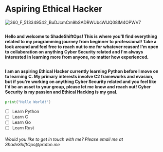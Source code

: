 # <h1>Aspiring Ethical Hacker</h1>

![360_F_513349542_BuDJcmCm9bSADRWUbcWlJQ08lM4OPWV7](https://github.com/user-attachments/assets/47aa4b14-a891-419a-ba19-4f6fa5a93d51)

## <h4>Hello and welcome to ShadeShiftOps! This is where you'll find everything related to my programming journey from beginner to professional! Take a look around and feel free to reach out to me for whatever reason! I'm open to collaboration on anything Cyber Security related and I'm always interested in learning more from anyone, no matter how experienced.</h4>

## <h4>I am an aspiring Ethical Hacker currently learning Python before I move on to learning C. My primary interests involve C2 frameworks and evasion, but if you're working on anything Cyber Security related and you feel like I'd be an asset to your group, please let me know and reach out! Cyber Security is my passion and Ethical Hacking is my goal.</h4> 


``` python
print("Hello World!")
```

- [ ] Learn Python
- [ ] Learn C
- [ ] Learn Go
- [ ] Learn Rust

<h6>Would you like to get in touch with me? Please email me at ShadeShiftOps@proton.me</h6>
